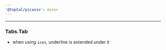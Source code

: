 ```yaml
---
'@toptal/picasso': minor
---
```


---

### Tabs.Tab

- when using `icon`, underline is extended under it
